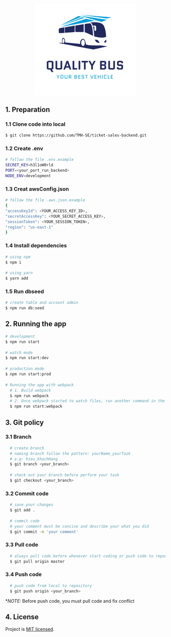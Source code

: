 <p align="center">
  <img src="assets/images/logo.png" width="320" alt="Logo" />
</p>

## 1. Preparation

### 1.1 Clone code into local

```bash
$ git clone https://github.com/TMH-SE/ticket-sales-backend.git
```

### 1.2 Create .env

```bash
# follow the file .env.example
SECRET_KEY=h3l1oW0rld
PORT=<your_port_run_backend>
NODE_ENV=development
```

### 1.3 Creat awsConfig.json

```bash
# follow the file .aws.json.example
{
"accessKeyId": <YOUR_ACCESS_KEY_ID>,
"secretAccessKey": <YOUR_SECRET_ACCESS_KEY>,
"sessionToken": <YOUR_SESSION_TOKEN>,
"region": "us-east-1"
}
```

### 1.4 Install dependencies

```bash
# using npm
$ npm i

# using yarn
$ yarn add
```

### 1.5 Run dbseed

```bash
# create table and account admin
$ npm run db:seed
```

## 2. Running the app

```bash
# development
$ npm run start

# watch mode
$ npm run start:dev

# production mode
$ npm run start:prod

# Running the app with webpack
  # 1. Build webpack
  $ npm run webpack
  # 2. Once webpack started to watch files, run another command in the another command line window:
  $ npm run start:webpack
```

## 3. Git policy

### 3.1 Branch

```bash
  # create branch
  # naming branch follow the pattern: yourName_yourTask
  # e.g: hieu_khachHang
  $ git branch <your_branch>

  # check out your branch before perform your task
  $ git checkout <your_branch>
```

### 3.2 Commit code

```bash
  # save your changes
  $ git add .

  # commit code
  # your comment must be concise and describe your what you did
  $ git commit -m 'your comment'
```

### 3.3 Pull code

```bash
  # always pull code before whenever start coding or push code to repository
  $ git pull origin master
```

### 3.4 Push code

```bash
  # push code from local to repository
  $ git push origin <your_branch>
```

\*_*NOTE:*_ Before push code, you must pull code and fix conflict

## 4. License

Project is [MIT licensed](LICENSE).

